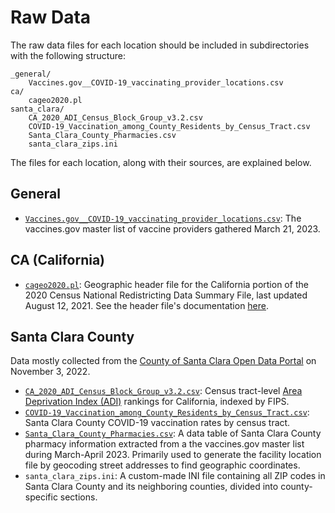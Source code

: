 # Raw Data

The raw data files for each location should be included in subdirectories with the following structure:
```
_general/
    Vaccines.gov__COVID-19_vaccinating_provider_locations.csv
ca/
    cageo2020.pl
santa_clara/
    CA_2020_ADI_Census_Block_Group_v3.2.csv
    COVID-19_Vaccination_among_County_Residents_by_Census_Tract.csv
    Santa_Clara_County_Pharmacies.csv
    santa_clara_zips.ini
```
The files for each location, along with their sources, are explained below.

## General

* [`Vaccines.gov__COVID-19_vaccinating_provider_locations.csv`](https://data.cdc.gov/Vaccinations/Vaccines-gov-COVID-19-vaccinating-provider-locatio/5jp2-pgaw): The vaccines.gov master list of vaccine providers gathered March 21, 2023.

## CA (California)

* [`cageo2020.pl`](https://www2.census.gov/programs-surveys/decennial/2020/data/01-Redistricting_File--PL_94-171/): Geographic header file for the California portion of the 2020 Census National Redistricting Data Summary File, last updated August 12, 2021. See the header file's documentation [here](https://www2.census.gov/programs-surveys/decennial/2020/technical-documentation/complete-tech-docs/summary-file/2020Census_PL94_171Redistricting_NationalTechDoc.pdf).

## Santa Clara County

Data mostly collected from the [County of Santa Clara Open Data Portal](https://data.sccgov.org/) on November 3, 2022.

* [`CA_2020_ADI_Census_Block_Group_v3.2.csv`](https://www.neighborhoodatlas.medicine.wisc.edu/): Census tract-level [Area Deprivation Index (ADI)](https://www.nejm.org/doi/full/10.1056/NEJMp1802313) rankings for California, indexed by FIPS.
* [`COVID-19_Vaccination_among_County_Residents_by_Census_Tract.csv`](https://data.sccgov.org/COVID-19/COVID-19-Vaccination-among-County-Residents-by-Cen/qx2e-7jz2): Santa Clara County COVID-19 vaccination rates by census tract.
* [`Santa_Clara_County_Pharmacies.csv`](https://data.cdc.gov/Vaccinations/Vaccines-gov-COVID-19-vaccinating-provider-locatio/5jp2-pgaw): A data table of Santa Clara County pharmacy information extracted from a the vaccines.gov master list during March-April 2023. Primarily used to generate the facility location file by geocoding street addresses to find geographic coordinates.
* `santa_clara_zips.ini`: A custom-made INI file containing all ZIP codes in Santa Clara County and its neighboring counties, divided into county-specific sections.
